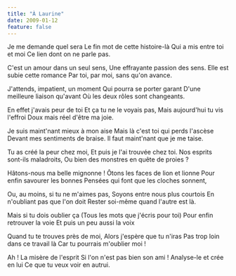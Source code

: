 ```yaml
---
title: "À Laurine"
date: 2009-01-12
feature: false
---
```


Je me demande quel sera
Le fin mot de cette histoire-là
Qui a mis entre toi et moi
Ce lien dont on ne parle pas.

C'est un amour dans un seul sens,
Une effrayante passion des sens.
Elle est subie cette romance
Par toi, par moi, sans qu'on avance.

J'attends, impatient, un moment
Qui pourra se porter garant
D'une meilleure liaison qu'avant
Où les deux rôles sont changeants.

En effet j'avais peur de toi
Et ça tu ne le voyais pas,
Mais aujourd'hui tu vis l'effroi
Doux mais réel d'être ma joie.

Je suis maint'nant mieux à mon aise
Mais là c'est toi qui perds l'ascèse
Devant mes sentiments de braise.
Il faut maint'nant que je me taise.

Tu as créé la peur chez moi,
Et puis je l'ai trouvée chez toi.
Nos esprits sont-ils maladroits,
Ou bien des monstres en quête de proies ?

Hâtons-nous ma belle mignonne !
Ôtons les faces de lion et lionne
Pour enfin savourer les bonnes
Pensées qui font que les cloches sonnent,

Ou, au moins, si tu ne m'aimes pas,
Soyons entre nous plus courtois
En n'oubliant pas que l'on doit
Rester soi-même quand l'autre est là.

Mais si tu dois oublier ça
(Tous les mots que j'écris pour toi)
Pour enfin retrouver la voie
Et puis un peu aussi la voix

Quand tu te trouves près de moi,
Alors j'espère que tu n'iras
Pas trop loin dans ce travail là
Car tu pourrais m'oublier moi !

Ah ! La misère de l'esprit
Si l'on n'est pas bien son ami !
Analyse-le et crée en lui
Ce que tu veux voir en autrui.
